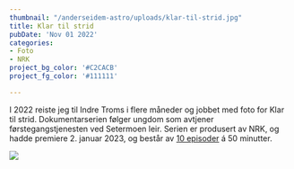 ```yaml
---
thumbnail: "/anderseidem-astro/uploads/klar-til-strid.jpg"
title: Klar til strid
pubDate: 'Nov 01 2022'
categories:
- Foto
- NRK
project_bg_color: '#C2CACB'
project_fg_color: '#111111'

---
```

I 2022 reiste jeg til Indre Troms i flere måneder og jobbet med foto for Klar til strid. Dokumentarserien følger ungdom som avtjener førstegangstjenesten ved Setermoen leir. Serien er produsert av NRK, og hadde premiere 2. januar 2023, og består av [10 episoder](https://www.imdb.com/name/nm12469058/fullcredits) á 50 minutter.

![](/anderseidem-astro/uploads/klar-til-strid.jpg)